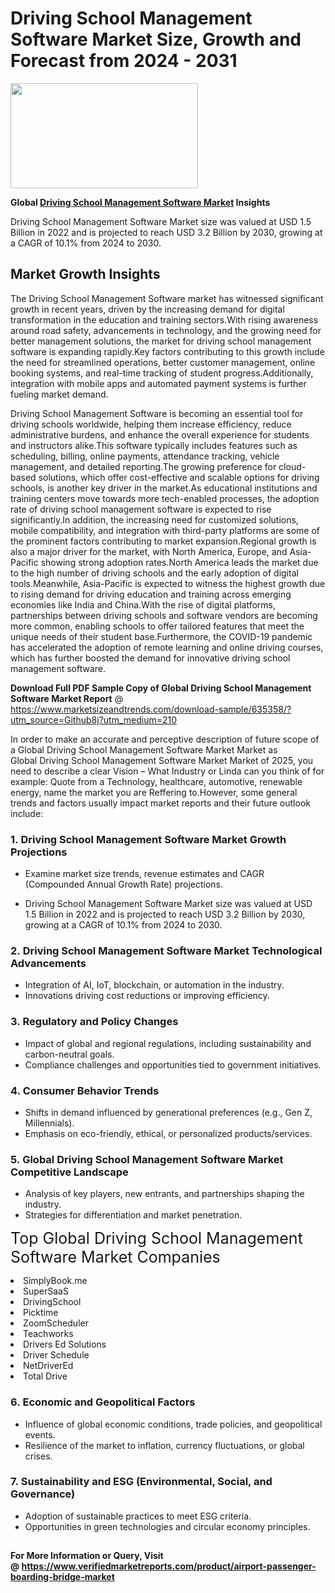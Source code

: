 <H1>Driving School Management Software Market Size, Growth and Forecast from 2024 - 2031</H1><img class="aligncenter size-medium wp-image-584254" src="https://thirdeyenews.in/wp-content/uploads/2024/09/Global-Market-Research-300x168.jpeg" alt="" width="300" height="168" /><p><strong>Global&nbsp;<a href="https://www.marketsizeandtrends.com/download-sample/635358/?utm_source=Github8j?utm_medium=210">Driving School Management Software Market</a> Insights</strong></p><p>Driving School Management Software Market size was valued at USD 1.5 Billion in 2022 and is projected to reach USD 3.2 Billion by 2030, growing at a CAGR of 10.1% from 2024 to 2030.</p><p><h2>Market Growth Insights</h2> <p>The Driving School Management Software market has witnessed significant growth in recent years, driven by the increasing demand for digital transformation in the education and training sectors.With rising awareness around road safety, advancements in technology, and the growing need for better management solutions, the market for driving school management software is expanding rapidly.Key factors contributing to this growth include the need for streamlined operations, better customer management, online booking systems, and real-time tracking of student progress.Additionally, integration with mobile apps and automated payment systems is further fueling market demand.</p> <p>Driving School Management Software is becoming an essential tool for driving schools worldwide, helping them increase efficiency, reduce administrative burdens, and enhance the overall experience for students and instructors alike.This software typically includes features such as scheduling, billing, online payments, attendance tracking, vehicle management, and detailed reporting.The growing preference for cloud-based solutions, which offer cost-effective and scalable options for driving schools, is another key driver in the market.As educational institutions and training centers move towards more tech-enabled processes, the adoption rate of driving school management software is expected to rise significantly.In addition, the increasing need for customized solutions, mobile compatibility, and integration with third-party platforms are some of the prominent factors contributing to market expansion.Regional growth is also a major driver for the market, with North America, Europe, and Asia-Pacific showing strong adoption rates.North America leads the market due to the high number of driving schools and the early adoption of digital tools.Meanwhile, Asia-Pacific is expected to witness the highest growth due to rising demand for driving education and training across emerging economies like India and China.With the rise of digital platforms, partnerships between driving schools and software vendors are becoming more common, enabling schools to offer tailored features that meet the unique needs of their student base.Furthermore, the COVID-19 pandemic has accelerated the adoption of remote learning and online driving courses, which has further boosted the demand for innovative driving school management software.<p><span class=""><strong>Download Full PDF Sample Copy of Global Driving School Management Software Market Report</strong> @ <a href="https://www.marketsizeandtrends.com/download-sample/635358/?utm_source=Github8j?utm_medium=210" target="_blank">https://www.marketsizeandtrends.com/download-sample/635358/?utm_source=Github8j?utm_medium=210</a></span></p><p>In order to make an accurate and perceptive description of future scope of a Global&nbsp;Driving School Management Software Market Market as Global&nbsp;Driving School Management Software Market Market of 2025, you need to describe a clear Vision &ndash; What Industry or Linda can you think of for example: Quote from a Technology, healthcare, automotive, renewable energy, name the market you are Reffering to.However, some general trends and factors usually impact market reports and their future outlook include:</p><h3>1.&nbsp;<strong>Driving School Management Software Market Growth Projections</strong></h3><ul><li>Examine market size trends, revenue estimates and CAGR (Compounded Annual Growth Rate) projections.</li><li><p>Driving School Management Software Market size was valued at USD 1.5 Billion in 2022 and is projected to reach USD 3.2 Billion by 2030, growing at a CAGR of 10.1% from 2024 to 2030.</p></li></ul><h3>2.&nbsp;<strong>Driving School Management Software Market Technological Advancements</strong></h3><ul><li>Integration of AI, IoT, blockchain, or automation in the industry.</li><li>Innovations driving cost reductions or improving efficiency.</li></ul><h3>3.&nbsp;<strong>Regulatory and Policy Changes</strong></h3><ul><li>Impact of global and regional regulations, including sustainability and carbon-neutral goals.</li><li>Compliance challenges and opportunities tied to government initiatives.</li></ul><h3>4.&nbsp;<strong>Consumer Behavior Trends</strong></h3><ul><li>Shifts in demand influenced by generational preferences (e.g., Gen Z, Millennials).</li><li>Emphasis on eco-friendly, ethical, or personalized products/services.</li></ul><h3>5.&nbsp;<strong>Global Driving School Management Software Market Competitive Landscape</strong></h3><ul><li>Analysis of key players, new entrants, and partnerships shaping the industry.</li><li>Strategies for differentiation and market penetration.</li></ul><p data-pm-slice="1 1 []"><span style="color: inherit; font-family: inherit; font-size: 25px;">Top Global Driving School Management Software Market Companies</span></p><div class="" data-test-id=""><p><li>SimplyBook.me</li><li> SuperSaaS</li><li> DrivingSchool</li><li> Picktime</li><li> ZoomScheduler</li><li> Teachworks</li><li> Drivers Ed Solutions</li><li> Driver Schedule</li><li> NetDriverEd</li><li> Total Drive</li></p></div><h3>6.&nbsp;<strong>Economic and Geopolitical Factors</strong></h3><ul><li>Influence of global economic conditions, trade policies, and geopolitical events.</li><li>Resilience of the market to inflation, currency fluctuations, or global crises.</li></ul><h3>7.&nbsp;<strong>Sustainability and ESG (Environmental, Social, and Governance)</strong></h3><ul><li>Adoption of sustainable practices to meet ESG criteria.</li><li>Opportunities in green technologies and circular economy principles.</li></ul><h2><strong style="font-size: 14px;">For More Information or Query, Visit @&nbsp;</strong><a style="background-color: #ffffff; font-size: 14px;" href="https://www.marketsizeandtrends.com/report/driving-school-management-software-market/" target="_blank">https://www.verifiedmarketreports.com/product/airport-passenger-boarding-bridge-market</a></h2>